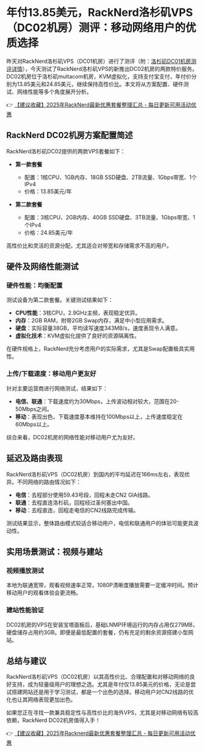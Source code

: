 # 年付13.85美元，RackNerd洛杉矶VPS（DC02机房）测评：移动网络用户的优质选择

昨天对RackNerd洛杉矶VPS（DC01机房）进行了测评（附：[洛杉矶DC01机房测评详情](https://bit.ly/Rack_Nerd)），今天测试了RackNerd洛杉矶VPS的新推出DC02机房的两款特价服务。DC02机房位于洛杉矶multacom机房，KVM虚拟化，支持支付宝支付，年付价分别为13.85美元和24.85美元，继续保持高性价比。本文将从方案配置、硬件测试、网络性能等多个角度展开分析。

👉 [【建议收藏】2025年RackNerd最新优惠套餐整理汇总 - 每日更新可用活动优惠](https://bit.ly/Rack_Nerd)

## RackNerd DC02机房方案配置简述

RackNerd洛杉矶DC02提供的两款VPS套餐如下：

- **第一款套餐**  
  - 配置：1核CPU、1GB内存、18GB SSD硬盘、2TB流量、1Gbps带宽、1个IPv4  
  - 价格：13.85美元/年

- **第二款套餐**  
  - 配置：3核CPU、2GB内存、40GB SSD硬盘、3TB流量、1Gbps带宽、1个IPv4  
  - 价格：24.85美元/年  

高性价比和灵活的资源分配，尤其适合对带宽和存储需求不高的用户。

## 硬件及网络性能测试

### 硬件性能：均衡配置
测试设备为第二款套餐。关键测试结果如下：  
- **CPU性能**：3核CPU，2.9GHz主频，表现稳定优异。  
- **内存**：2GB RAM，附带2GB Swap内存，满足中小型应用需求。  
- **硬盘**：实际容量38GB，平均读写速度343MB/s，速度表现令人满意。  
- **虚拟化技术**：KVM虚拟化提供了良好的资源隔离性。

在硬件规格上，RackNerd充分考虑用户的实际需求，尤其是Swap配置极具实用性。

### 上传/下载速度：移动用户更友好
针对主要运营商进行网络测试，结果如下：  
- **电信、联通**：下载速度约为30Mbps，上传波动相对较大，范围在20-50Mbps之间。  
- **移动**：表现出色，下载速度基本维持在100Mbps以上，上传速度稳定在60Mbps以上。

综合来看，DC02机房的网络性能对移动用户尤为友好。

## 延迟及路由表现

RackNerd洛杉矶VPS（DC02机房）到国内的平均延迟在166ms左右，表现优异。不同网络的路由情况如下：  

- **电信**：去程部分使用59.43号段，回程未走CN2 GIA线路。  
- **联通**：去程直连洛杉矶，回程经过圣何塞出中国。  
- **移动**：去程直连，回程走电信的CN2线路完成传输。

测试结果显示，整体路由模式较适合移动用户，电信和联通用户的体验可能更具波动性。

## 实用场景测试：视频与建站

### 视频播放测试
本地为联通宽带，观看视频速率正常，1080P清晰度播放需要一定缓冲时间。预计移动用户的观看体验会更流畅。

### 建站性能验证
DC02机房的VPS在安装宝塔面板后，基础LNMP环境运行的内存占用仅279MB，硬盘储存占用约3GB。即便是最低配置的套餐，仍有充足的剩余资源搭建小型网站。

## 总结与建议

RackNerd洛杉矶VPS（DC02机房）以其高性价比、合理配置和对移动网络的良好支持，成为轻量级用户的理想之选。尤其是年付仅13.85美元的价格，无论是尝试搭建网站还是用于学习测试，都是一个出色的选择。移动用户对CN2线路的优化也让其网络表现更加出色。

如果您正在寻找一款兼具稳定性与高性价比的海外VPS，尤其是对移动网络有较高依赖，RackNerd DC02机房值得入手！

👉 [【建议收藏】2025年Racknerd最新优惠套餐整理汇总 - 每日更新可用活动优惠](https://bit.ly/Rack_Nerd)